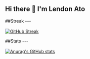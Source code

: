 ## Hi there 👋 I'm Lendon Ato

<!--
**lendon08/lendon08** is a ✨ _special_ ✨ repository because its `README.md` (this file) appears on your GitHub profile.

Here are some ideas to get you started:

- 🔭 I’m currently working on ...
- 🌱 I’m currently learning ...
- 👯 I’m looking to collaborate on ...
- 🤔 I’m looking for help with ...
- 💬 Ask me about ...
- 📫 How to reach me: ...
- 😄 Pronouns: ...
- ⚡ Fun fact: ...
-->
##Streak  ---<br><br>
[![GitHub Streak](https://streak-stats.demolab.com/?user=lendon08)](https://git.io/streak-stats)

##Stats  ---<br><br>
[![Anurag's GitHub stats](https://github-readme-stats.vercel.app/api?username=lendon08)](https://github.com/anuraghazra/github-readme-stats)
